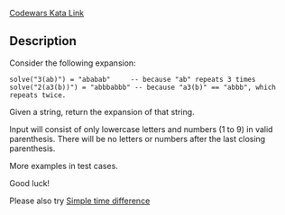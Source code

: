 [Codewars Kata Link](https://www.codewars.com/kata/5a793fdbfd8c06d07f0000d5)

## Description

Consider the following expansion:

```plaintext
solve("3(ab)") = "ababab"     -- because "ab" repeats 3 times
solve("2(a3(b))") = "abbbabbb" -- because "a3(b)" == "abbb", which repeats twice.
```

Given a string, return the expansion of that string.

Input will consist of only lowercase letters and numbers (1 to 9) in valid parenthesis. There will be no letters or numbers after the last closing parenthesis.

More examples in test cases.

Good luck!

Please also try [Simple time difference](https://www.codewars.com/kata/5b76a34ff71e5de9db0000f2)
